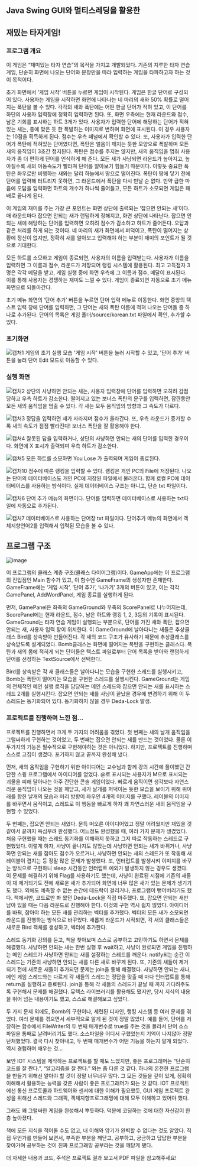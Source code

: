 ## Java Swing GUI와 멀티스레딩을 활용한
## 재밌는 타자게임!


### 프로그램 개요
이 게임은 “재미있는 타자 연습”의 목적을 가지고 개발되었다. 기존의 지루한 타자 연습 게임, 단순히 화면에 나오는 단어와 문장만을 따라 입력하는 게임을 타파하고자 하는 것이 목적이다.

 초기 화면에서 ‘게임 시작’ 버튼을 누르면 게임이 시작된다. 게임은 한글 단어로 구성되어 있다. 사용자는 게임을 시작하면 화면에 나타나는 네 마리의 새와 50% 확률로 떨어지는 폭탄을 볼 수 있다. 각각의 새와 폭탄에는 어떤 한글 단어가 적혀 있고, 이 단어를 하단의 사용자 입력창에 정확히 입력하면 된다. 또, 화면 우측에는 현재 라운드와 점수, 남은 기회를 표시하는 하트 3개가 있다. 사용자가 입력한 단어에 해당하는 단어가 적혀 있는 새는, 총에 맞은 듯 한 폭발하는 이미지로 변하며 화면에 표시된다. 이 경우 사용자는 10점을 획득하게 된다. 점수는 우측 패널에서 확인할 수 있다. 또, 사용자가 입력한 단어가 폭탄에 적혀있는 단어였다면, 폭탄은 얼음이 깨지는 듯한 모양으로 폭발하며 모든 새의 움직임이 3초간 정지된다. 폭탄은 점수를 주지는 않지만, 새의 움직임을 멈춰 사용자가 좀 더 편하게 단어를 인식하게 해 준다. 모든 새가 사냥되면 라운드가 높아지고, 높아질수록 새의 이동속도가 빨라져 단어를 알아보기 힘들기 때문이다. 이렇듯 중요한 폭탄은 좌우로만 비행하는 새와는 달리 하늘에서 땅으로 떨어진다. 폭탄이 땅에 닿기 전에 단어를 입력해 터트리지 못하면, 그 라운드에서 폭탄을 다시 만날 순 없다. 만약 급한 마음에 오답을 입력하면 하트의 개수가 하나씩 줄어들고, 모든 하트가 소모되면 게임은 패배로 끝나게 된다.
 
 이 게임의 재미를 주는 가장 큰 포인트는 화면 상단에 출력되는 ‘잡으면 안되는 새’이다. 매 라운드마다 잡으면 안되는 새가 랜덤하게 정해지고, 화면 상단에 나타난다. 잡으면 안되는 새에 해당하는 단어를 입력하면 오히려 점수가 감소하고 하트가 줄어든다. 오답과 같은 처리를 하게 되는 것이다. 네 마리의 새가 화면에서 퍼덕이고, 폭탄이 떨어지는 상황에 정신이 없지만, 정확히 새를 알아보고 입력해야 하는 부분이 재미의 포인트가 될 것으로 기대한다.

모든 하트를 소모하고 게임이 종료되면, 사용자의 이름을 입력받는다. 사용자가 이름을 입력하면 그 이름과 점수, 라운드가 저장되어 랭킹 시스템에 활용된다. 최고 고득점자 3명은 각각 메달을 받고, 게임 실행 중에 화면 우측에 그 이름과 점수, 메달이 표시된다. 이를 통해 사용자는 경쟁하는 재미도 느낄 수 있다. 게임이 종료되면 자동으로 초기 메뉴 화면으로 되돌아간다.

초기 메뉴 화면의 ‘단어 추가’ 버튼을 누르면 단어 입력 메뉴로 이동한다. 화면 중앙의 텍스트 입력 창에 단어를 입력하면, 그 단어는 새와 폭탄 이름에 적혀 나오는 단어들 중 하나로 추가된다. 단어의 목록은 게임 폴더/source/korean.txt 파일에서 확인, 추가할 수 있다. 

### 초기화면


![캡처1](https://github.com/Jun-Young-Seo/word_game_hunting_birds/assets/128452954/600e0d15-4c89-4b4f-bc4f-869aa24e320f)
게임의 초기 실행 모습
'게임 시작' 버튼을 눌러 시작할 수 있고, '단어 추가' 버튼을 눌러 단어 Edit 모드로 이동할 수 있다.

### 실행 화면


![캡처2](https://github.com/Jun-Young-Seo/word_game_hunting_birds/assets/128452954/6c142f52-94bd-4f25-a624-c1ed9e9cc438)
상단의 사냥하면 안되는 새는, 사용자 입력창에 단어를 입력하면 오히려 감점당하고 우측 하트가 감소한다.
떨어지고 있는 보너스 폭탄의 문구를 입력하면, 잠깐동안 모든 새의 움직임을 멈출 수 있다.
각 새는 모두 움직임의 방향과 그 속도가 다르다.

![캡처3](https://github.com/Jun-Young-Seo/word_game_hunting_birds/assets/128452954/f43b954b-0455-4714-b5c0-de7ce47a0e21)
정답을 입력하면 새가 사라지며 점수가 올라간다.
또, 우측 라운드가 증가할 수록 새의 속도가 점점 빨라진다! 보너스 폭탄을 잘 활용해야 한다.

![캡처4](https://github.com/Jun-Young-Seo/word_game_hunting_birds/assets/128452954/aa255640-73ac-4296-86cb-4e8e4eb1c521)
잘못된 답을 입력하거나, 상단의 사냥하면 안되는 새의 단어를 입력한 경우이다.
화면에 X 표시가 출력되며 우측 하트가 감소한다.

![캡처5](https://github.com/Jun-Young-Seo/word_game_hunting_birds/assets/128452954/1ff0213b-ad35-4468-a55d-d1df7d1cc404)
모든 하트를 소모하면 You Lose 가 출력되며 게임이 종료된다.

![캡처10](https://github.com/Jun-Young-Seo/word_game_hunting_birds/assets/128452954/de0f7b50-c133-4733-adde-648551a33a2a)
점수에 따른 랭킹을 입력할 수 있다.
랭킹은 개인 PC의 File에 저장된다. 나오는 단어의 데이터베이스도 개인 PC에 저장된 파일에서 불러온다.
함께 로컬 PC에 데이터베이스를 사용하는 방식이다.
실제 데이터베이스 구조는 아니고, 단순 txt 파일이다.

![캡처6](https://github.com/Jun-Young-Seo/word_game_hunting_birds/assets/128452954/8d5269e5-09b5-4b4d-a5ba-2f17d08deb85)
단어 추가 메뉴의 화면이다.
단어를 입력하면 데이터베이스로 사용하는 txt파일에 자동으로 추가된다.

![캡처7](https://github.com/Jun-Young-Seo/word_game_hunting_birds/assets/128452954/4670b15a-b0cf-4d30-a744-2803cd55a98f)
데이터베이스로 사용하는 단어장 txt 파일이다.
단어추가 메뉴의 화면에서 객체지향언어2를 입력해서 입력된 모습을 볼 수 있다.


## 프로그램 구조

![image](https://github.com/Jun-Young-Seo/word_game_hunting_birds/assets/128452954/5ef59063-e989-4bd1-afff-72ee3facf278)

이 프로그램의 클래스 계층 구조(클래스 다이어그램)이다. 
GameApp에는 이 프로그램의 진입점인 Main 함수가 있고, 이 함수엔 GameFrame의 생성자만 존재한다. GameFrame에는 ‘게임 시작’, ‘단어 추가’, ‘나가기’ 3개의 버튼이 있고, 이는 각각 GamePanel, AddWordPanel, 게임 종료를 실행하게 된다.
 
 먼저, GamePanel은 좌측의 GameGround와 우측의 ScorePanel로 나누어지는데, ScorePanel에는 현재 라운드, 점수, 남은 하트와 랭킹 1, 2, 3등의 기록이 표시된다.
 GameGround는 타자 연습 게임이 실행되는 부분으로, 단어를 가진 새와 폭탄, 잡으면 안되는 새, 사용자 입력 창이 위치한다. 이 GameGround에 날아다니는 새들은 추상클래스 Bird를 상속받아 만들어진다. 각 새의 코드 구조가 유사하기 때문에 추상클래스를 상속받도록 설계되었다. Bomb클래스는 화면에 떨어지는 폭탄을 구현하는 클래스다. 폭탄과 새의 몸에 적히게 되는 단어들은 텍스트 파일로부터 단어 목록을 받아와 랜덤하게 단어를 선정하는 TextSource에서 선택한다.
 
 Bird를 상속받은 각 새 클래스들은 날아다니는 모습을 구현한 스레드를 실행시키고, Bomb는 폭탄이 떨어지는 모습을 구현한 스레드를 실행시킨다. GameGround는 게임의 전체적인 메인 실행 로직을 담당하는 메인 스레드와 잡으면 안되는 새를 표시하는 스레드 2개를 실행시킨다. 잡으면 안되는 새를 사냥이 끝났을 경우에 변경하기 위해 이 두 스레드는 동기화되어 있다. 동기화하지 않을 경우 Deda-Lock 발생.



### 프로젝트를 진행하며 느낀 점...

프로젝트를 진행하면서 크게 두 가지의 어려움을 겪었다. 첫 번째는 새의 날개 움직임을 그럴싸하게 구현하는 것이었고, 두 번째는 잡으면 안되는 새를 만드는 것이었다.
물론 이 두가지의 기능은 필수적으로 구현해야하는 것은 아니었다. 하지만, 프로젝트를 진행하며 스스로 고집이 생겼다. 포기하지 않고 끝까지 완성해 냈다.

 먼저, 새의 움직임을 구현하기 위한 아이디어는 교수님과 함께 강의 시간에 풀이했던 간단한 스윙 프로그램에서 아이디어를 얻었다. @로 표시되는 사용자가 M으로 표시되는 괴물을 피해 달아나는 아주 간단한 콘솔 게임이었다. 
  빠르게 움직이면 생각보다 자연스러운 움직임이 나오는 것을 깨닫고, 새가 날개를 퍼덕이는 듯한 모습을 보이기 위해 위아래를 향한 날개의 모습과 머리 방향이 좌우인 4개의 이미지를 구했다. 레이블의 이미지를 바꾸면서 움직이고, 스레드로 이 행동을 빠르게 하자 꽤 자연스러운 새의 움직임을 구현할 수 있었다.
  
 두 번째는, 잡으면 안되는 새였다. 문득 떠오른 아이디어였고 정말 어려웠지만 재밌을 것 같아서 끝까지 욕심부려 완성했다. 어느정도 완성했을 때, 여러 가지 문제가 생겼었다. 처음 구현했을 때는 스레드 동기화를 이해하지 못하고 그저 따로 작동하는 스레드로 구현했었다. 이렇게 하자, 사냥이 끝나지도 않았는데 사냥하면 안되는 새가 바뀌거나, 사냥하면 안되는 새를 잡아도 점수가 오르거나, 사냥하면 안되는 새의 스레드가 또 작동해 새 레이블이 겹치는 등 정말 많은 문제가 발생했다. 또, 인터럽트를 발생시켜 이미지를 바꾸는 방식으로 구현하니 sleep 시간동안 인터럽트 예외가 발생하지 않는 경우도 생겼다. 이 문제를 해결하기 위해 Flag를 사용하기도 했는데, 사냥이 완료된 시점에 기존의 새들이 채 제거되기도 전에 새로운 새가 추가되어 화면에 너무 많은 새가 있는 문제가 생기기도 했다. 외에도 예측할 수 없는 순간에 데드락이 걸리거나, 프로그램이 뻗어버리기도 했다. 책에서만, 코드로만 봐 왔던 Deda-Lock을 직접 마주했다.
 또, 잡으면 안되는 새만 남아 있을 때는 다음 라운드로 진행해야 한다. 이것의 구현 역시 쉽지 않았다. 아이디어를 바꿔, 잡아야 하는 모든 새를 관리하는 벡터를 추가했다. 벡터의 모든 새가 소모되면 라운드를 진행하는 방식으로 바꾸었다.
 새롭게 라운드가 시작되면, 각 새의 클래스들은 새로운 Bird 객체를 생성하고, 벡터에 추가한다.
 
 스레드 동기화 강의를 듣고, 책을 찾아보며 스스로 공부하고 고민하기도 하면서 문제를 해결했다. 사냥하면 안되는 새는 한번 실행 후 wait하고, 사냥이 완료되면 게임을 진행하는 메인 스레드가 사냥하면 안되는 새를 설정하는 스레드를 깨운다. notify되는 순간 이 스레드는 기존의 사냥하면 안되는 새를 다른 새로 바꾸게 된다. 또, 기존의 새들이 제거되기 전에 새로운 새들이 추가되던 문제는 join을 통해 해결했다. 사냥하면 안되는 새나, 메인 게임 스레드와는 다르게 각 새들의 스레드는 정답을 맞출 때 마다 인터럽트를 통해 return을 실행하고 종료된다. join을 통해 각 새들의 스레드가 끝날 때 까지 기다려주도록 구현해서 문제를 해결했다. 뮤텍스 라이브러리를 활용해도 됐지만, 당시 지식의 내용을 뛰어 넘는 내용이기도 했고, 스스로 해결해보고 싶었다.

 두 가지 문제 외에도, Bomb의 구현이나, 세련된 디자인, 랭킹 시스템 등 여러 문제를 겪었다. 여러 문제를 겪으면서 세부적으로 알게 된 것이 정말 많았다. 예를 들어, 단어를 저장하는 함수에서 FileWriter의 두 번째 매개변수로 true를 주는 것을 몰라서 단어 소스파일을 통째로 날려버리기도 했다. 소스파일을 어디서 구했었는지 기억이 나지않아 정말 난처했었다. 결국 다시 찾아내고, 두 번째 매개변수가 어떤 기능을 하는지 알게 되었다. 역시 경험하며 배우는 것...


보안 IOT 시스템을 제작하는 프로젝트를 할 때도 느꼈지만, 좋은 프로그래머는 “단순히 코드를 잘 짠다.”, “알고리즘을 잘 짠다.” 와는 좀 다른 것 같다. 하나의 온전한 프로그램을 만들기 위해선 알아야 할 것이 정말 너무너무 많다. 그 모든 것들을 깊이 있게, 정확히 이해해서 활용하는 능력을 갖춘 사람이 좋은 프로그래머가 되는 것 같다. IOT 프로젝트에선 통신 프로토콜과 하드웨어와 센서에 대한 이해가 필요했듯, GUI 게임 프로젝트 완성을 위해선 스레드와 그래픽, 객체지향프로그래밍에 대해 모두 이해하고 있어야 했다.

 그래도 꽤 그럴싸한 게임을 완성해서 뿌듯하다. 덕분에 코딩하는 것에 대한 자신감이 한 층 높아졌다.

책에 모든 지식을 적어둘 수도 없고, 내 이해와 암기가 완벽할 수 없다는 것도 알았다. 직접 무언가를 만들어 보면서, 부족한 부분을 깨닫고, 공부하고, 궁금하고 답답한 부분을 찾아가며 공부하는 것이 진짜 프로그래밍 공부라는 것을 깨닫게 됐다.

더 자세한 내용과 코드, 주석은 프로젝트 결과 보고서 PDF 파일을 참고해주세요!
